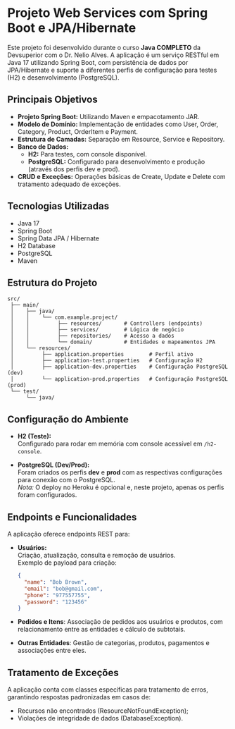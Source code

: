 # Projeto Web Services com Spring Boot e JPA/Hibernate

Este projeto foi desenvolvido durante o curso **Java COMPLETO** da Devsuperior com o Dr. Nelio Alves. A aplicação é um serviço RESTful em Java 17 utilizando Spring Boot, com persistência de dados por JPA/Hibernate e suporte a diferentes perfis de configuração para testes (H2) e desenvolvimento (PostgreSQL).

## Principais Objetivos

- **Projeto Spring Boot:** Utilizando Maven e empacotamento JAR.
- **Modelo de Domínio:** Implementação de entidades como User, Order, Category, Product, OrderItem e Payment.
- **Estrutura de Camadas:** Separação em Resource, Service e Repository.
- **Banco de Dados:**
  - **H2:** Para testes, com console disponível.
  - **PostgreSQL:** Configurado para desenvolvimento e produção (através dos perfis dev e prod).
- **CRUD e Exceções:** Operações básicas de Create, Update e Delete com tratamento adequado de exceções.

## Tecnologias Utilizadas

- Java 17
- Spring Boot
- Spring Data JPA / Hibernate
- H2 Database
- PostgreSQL
- Maven

## Estrutura do Projeto

```plaintext
src/
 ├── main/
 │    ├── java/
 │    │    └── com.example.project/  
 │    │         ├── resources/       # Controllers (endpoints)
 │    │         ├── services/        # Lógica de negócio
 │    │         ├── repositories/    # Acesso a dados
 │    │         └── domain/          # Entidades e mapeamentos JPA
 │    └── resources/
 │         ├── application.properties        # Perfil ativo
 │         ├── application-test.properties   # Configuração H2
 │         ├── application-dev.properties    # Configuração PostgreSQL (dev)
 │         └── application-prod.properties   # Configuração PostgreSQL (prod)
 └── test/ 
      └── java/
```
## Configuração do Ambiente

- **H2 (Teste):**  
  Configurado para rodar em memória com console acessível em `/h2-console`.

- **PostgreSQL (Dev/Prod):**  
  Foram criados os perfis **dev** e **prod** com as respectivas configurações para conexão com o PostgreSQL.  
  *Nota:* O deploy no Heroku é opcional e, neste projeto, apenas os perfis foram configurados.

## Endpoints e Funcionalidades

A aplicação oferece endpoints REST para:

- **Usuários:**  
  Criação, atualização, consulta e remoção de usuários.  
  Exemplo de payload para criação:
  
  ```json
  {
    "name": "Bob Brown",
    "email": "bob@gmail.com",
    "phone": "977557755",
    "password": "123456"
  }

- **Pedidos e Itens**:
  Associação de pedidos aos usuários e produtos, com relacionamento entre as entidades e cálculo de subtotais.
- **Outras Entidades**:
  Gestão de categorias, produtos, pagamentos e associações entre eles.

## Tratamento de Exceções

A aplicação conta com classes específicas para tratamento de erros, garantindo respostas padronizadas em casos de:
- Recursos não encontrados (ResourceNotFoundException);
- Violações de integridade de dados (DatabaseException).
